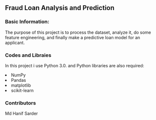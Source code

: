## Fraud Loan Analysis and Prediction

### Basic Information:
The purpose of this project is to process the dataset, analyze it, do some feature engineering, and finally make a predictive loan model for an applicant.

### Codes and Libraies
In this project i use Python 3.0. and Python libraries are also required:

<li> NumPy
<li> Pandas
<li> matplotlib
<li> scikit-learn




### Contributors

Md Hanif Sarder


